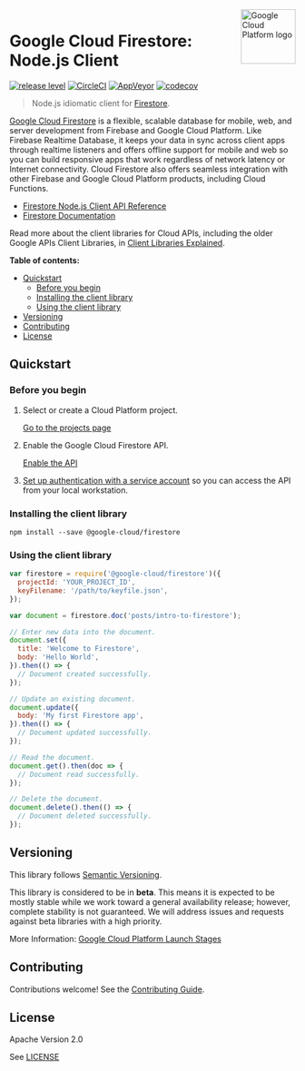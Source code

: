 <img src="https://avatars2.githubusercontent.com/u/2810941?v=3&s=96" alt="Google Cloud Platform logo" title="Google Cloud Platform" align="right" height="96" width="96"/>

# Google Cloud Firestore: Node.js Client

[![release level](https://img.shields.io/badge/release%20level-beta-yellow.svg?style&#x3D;flat)](https://cloud.google.com/terms/launch-stages)
[![CircleCI](https://img.shields.io/circleci/project/github/googleapis/nodejs-firestore.svg?style=flat)](https://circleci.com/gh/googleapis/nodejs-firestore)
[![AppVeyor](https://ci.appveyor.com/api/projects/status/github/googleapis/nodejs-firestore?svg=true)](https://ci.appveyor.com/project/googleapis/nodejs-firestore)
[![codecov](https://img.shields.io/codecov/c/github/googleapis/nodejs-firestore/repo-migration.svg?style=flat)](https://codecov.io/gh/googleapis/nodejs-firestore)

> Node.js idiomatic client for [Firestore][product-docs].

[Google Cloud Firestore](https://firebase.google.com/docs/firestore/) is a flexible, scalable database for mobile, web, and server development from Firebase and Google Cloud Platform. Like Firebase Realtime Database, it keeps your data in sync across client apps through realtime listeners and offers offline support for mobile and web so you can build responsive apps that work regardless of network latency or Internet connectivity. Cloud Firestore also offers seamless integration with other Firebase and Google Cloud Platform products, including Cloud Functions.

* [Firestore Node.js Client API Reference][client-docs]
* [Firestore Documentation][product-docs]

Read more about the client libraries for Cloud APIs, including the older
Google APIs Client Libraries, in [Client Libraries Explained][explained].

[explained]: https://cloud.google.com/apis/docs/client-libraries-explained

**Table of contents:**

* [Quickstart](#quickstart)
  * [Before you begin](#before-you-begin)
  * [Installing the client library](#installing-the-client-library)
  * [Using the client library](#using-the-client-library)
* [Versioning](#versioning)
* [Contributing](#contributing)
* [License](#license)

## Quickstart

### Before you begin

1.  Select or create a Cloud Platform project.

    [Go to the projects page][projects]

1.  Enable the Google Cloud Firestore API.

    [Enable the API][enable_api]

1.  [Set up authentication with a service account][auth] so you can access the
    API from your local workstation.

[projects]: https://console.cloud.google.com/project
[billing]: https://support.google.com/cloud/answer/6293499#enable-billing
[enable_api]: https://console.cloud.google.com/flows/enableapi?apiid=firestore.googleapis.com
[auth]: https://cloud.google.com/docs/authentication/getting-started

### Installing the client library

    npm install --save @google-cloud/firestore

### Using the client library

```javascript
var firestore = require('@google-cloud/firestore')({
  projectId: 'YOUR_PROJECT_ID',
  keyFilename: '/path/to/keyfile.json',
});

var document = firestore.doc('posts/intro-to-firestore');

// Enter new data into the document.
document.set({
  title: 'Welcome to Firestore',
  body: 'Hello World',
}).then(() => {
  // Document created successfully.
});

// Update an existing document.
document.update({
  body: 'My first Firestore app',
}).then(() => {
  // Document updated successfully.
});

// Read the document.
document.get().then(doc => {
  // Document read successfully.
});

// Delete the document.
document.delete().then(() => {
  // Document deleted successfully.
});
```


## Versioning

This library follows [Semantic Versioning](http://semver.org/).

This library is considered to be in **beta**. This means it is expected to be
mostly stable while we work toward a general availability release; however,
complete stability is not guaranteed. We will address issues and requests
against beta libraries with a high priority.

More Information: [Google Cloud Platform Launch Stages][launch_stages]

[launch_stages]: https://cloud.google.com/terms/launch-stages

## Contributing

Contributions welcome! See the [Contributing Guide](.github/CONTRIBUTING.md).

## License

Apache Version 2.0

See [LICENSE](LICENSE)

[client-docs]: https://cloud.google.com/nodejs/docs/reference/firestore/latest/
[product-docs]: https://firebase.google.com/docs/firestore/
